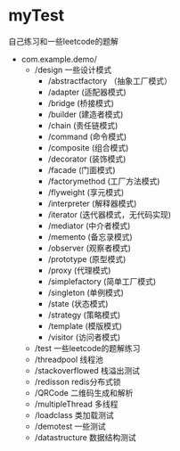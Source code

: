 # myTest
自己练习和一些leetcode的题解  
- com.example.demo/  
  - /design   一些设计模式   
    - /abstractfactory   （抽象工厂模式）  
    - /adapter    (适配器模式)  
    - /bridge    (桥接模式)  
    - /builder   (建造者模式)  
    - /chain      (责任链模式)  
    - /command    (命令模式)  
    - /composite   (组合模式)  
    - /decorator   (装饰模式)  
    - /facade     (门面模式)  
    - /factorymethod   (工厂方法模式)  
    - /flyweight  (享元模式)  
    - /interpreter    (解释器模式)  
    - /iterator   (迭代器模式，无代码实现)  
    - /mediator   (中介者模式)  
    - /memento   (备忘录模式)
    - /observer  (观察者模式)
    - /prototype   (原型模式)
    - /proxy   (代理模式)
    - /simplefactory  (简单工厂模式)
    - /singleton   (单例模式)
    - /state   (状态模式)
    - /strategy    (策略模式)
    - /template    (模版模式)
    - /visitor    (访问者模式)
  - /test     一些leetcode的题解练习  
  - /threadpool  线程池  
  - /stackoverflowed  栈溢出测试  
  - /redisson   redis分布式锁  
  - /QRCode   二维码生成和解析  
  - /multipleThread   多线程  
  - /loadclass     类加载测试  
  - /demotest   一些测试  
  - /datastructure   数据结构测试  
      
